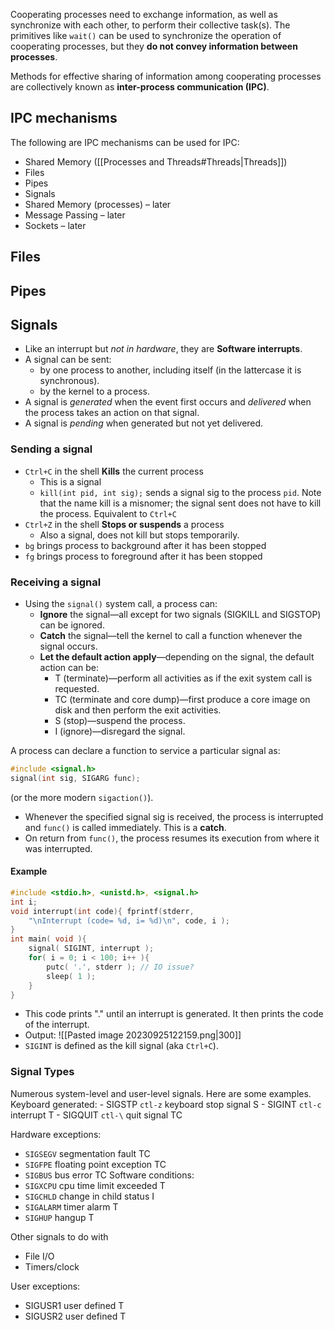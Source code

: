 Cooperating processes need to exchange information, as well as synchronize with each other, to perform their collective task(s). The primitives like `wait()` can be used to synchronize the operation of cooperating processes, but they **do not convey information between processes**. 

Methods for effective sharing of information among cooperating processes are collectively known as **inter-process communication (IPC)**.
## IPC mechanisms
The following are IPC mechanisms can be used for IPC:
- Shared Memory ([[Processes and Threads#Threads|Threads]])
- Files
- Pipes
- Signals
- Shared Memory (processes) – later
- Message Passing – later
- Sockets – later

## Files
## Pipes
## Signals
- Like an interrupt but *not in hardware*, they are **Software interrupts**.
- A signal can be sent:
	- by one process to another, including itself (in the lattercase it is synchronous).
	- by the kernel to a process.
- A signal is *generated* when the event first occurs and *delivered* when the process takes an action on that signal. 
- A signal is *pending* when generated but not yet delivered. 
### Sending a signal
- `Ctrl+C` in the shell **Kills** the current process
	- This is a signal
	- `kill(int pid, int sig);` sends a signal sig to the process `pid`. Note that the name kill is a misnomer; the signal sent does not have to kill the process. Equivalent to `Ctrl+C`
- `Ctrl+Z` in the shell **Stops or suspends** a process
	- Also a signal, does not kill but stops temporarily.
- `bg` brings process to background after it has been stopped
- `fg` brings process to foreground after it has been stopped

### Receiving a signal

- Using the `signal()` system call, a process can:
	- **Ignore** the signal—all except for two signals (SIGKILL and SIGSTOP) can be ignored.
	-  **Catch** the signal—tell the kernel to call a function whenever the signal occurs.
	-  **Let the default action apply**—depending on the signal, the default action can be:
		- T (terminate)—perform all activities as if the exit system call is requested.
		- TC (terminate and core dump)—first produce a core image on disk and then perform the exit activities.
		- S (stop)—suspend the process.
		- I (ignore)—disregard the signal.

A process can declare a function to service a particular
signal as:
```C
#include <signal.h>
signal(int sig, SIGARG func);
```
(or the more modern `sigaction()`).
- Whenever the specified signal sig is received, the process is interrupted and `func()` is called immediately. This is a **catch**.
- On return from `func()`, the process resumes its execution from where it was interrupted.

#### Example
```C
#include <stdio.h>, <unistd.h>, <signal.h>
int i;
void interrupt(int code){ fprintf(stderr,
	"\nInterrupt (code= %d, i= %d)\n", code, i );
}
int main( void ){
	signal( SIGINT, interrupt );
	for( i = 0; i < 100; i++ ){
		putc( '.', stderr ); // IO issue?
		sleep( 1 );
	}
}
```
- This code prints "." until an interrupt is generated. It then prints the code of the interrupt.
- Output: ![[Pasted image 20230925122159.png|300]]
- `SIGINT` is defined as the kill signal (aka `Ctrl+C`).
### Signal Types 
Numerous system-level and user-level signals. Here are some examples.
Keyboard generated:
	- SIGSTP `ctl-z` keyboard stop signal S
	- SIGINT `ctl-c` interrupt T
	- SIGQUIT `ctl-\` quit signal TC

Hardware exceptions:
- `SIGSEGV` segmentation fault TC
- `SIGFPE` floating point exception TC
- `SIGBUS` bus error TC
Software conditions:
- `SIGXCPU` cpu time limit exceeded T
- `SIGCHLD` change in child status I
- `SIGALARM` timer alarm T
- `SIGHUP` hangup T

Other signals to do with
- File I/O
- Timers/clock

User exceptions:
- SIGUSR1 user defined T
- SIGUSR2 user defined T